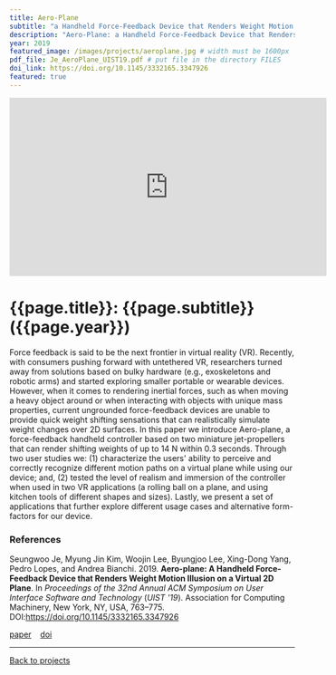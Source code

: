 ```yaml
---
title: Aero-Plane
subtitle: "a Handheld Force-Feedback Device that Renders Weight Motion Illusion on a Virtual 2D Plane"
description: "Aero-Plane: a Handheld Force-Feedback Device that Renders Weight Motion Illusion on a Virtual 2D Plane"
year: 2019
featured_image: /images/projects/aeroplane.jpg # width must be 1600px	
pdf_file: Je_AeroPlane_UIST19.pdf # put file in the directory FILES
doi_link: https://doi.org/10.1145/3332165.3347926
featured: true
---
```



<iframe width="560" height="315" src="https://www.youtube.com/embed/-8yYRvdDKPM" frameborder="0" allow="accelerometer; autoplay; encrypted-media; gyroscope; picture-in-picture" allowfullscreen></iframe>

<!-- DO NOT CHANGE MANUALLY -->
# {{page.title}}: {{page.subtitle}} ({{page.year}})

Force feedback is said to be the next frontier in virtual reality (VR). Recently, with consumers pushing forward with untethered VR, researchers turned away from solutions based on bulky hardware (e.g., exoskeletons and robotic arms) and started exploring smaller portable or wearable devices. However, when it comes to rendering inertial forces, such as when moving a heavy object around or when interacting with objects with unique mass properties, current ungrounded force-feedback devices are unable to provide quick weight shifting sensations that can realistically simulate weight changes over 2D surfaces. In this paper we introduce Aero-plane, a force-feedback handheld controller based on two miniature jet-propellers that can render shifting weights of up to 14 N within 0.3 seconds. Through two user studies we: (1) characterize the users' ability to perceive and correctly recognize different motion paths on a virtual plane while using our device; and, (2) tested the level of realism and immersion of the controller when used in two VR applications (a rolling ball on a plane, and using kitchen tools of different shapes and sizes). Lastly, we present a set of applications that further explore different usage cases and alternative form-factors for our device. 


### References

Seungwoo Je, Myung Jin Kim, Woojin Lee, Byungjoo Lee, Xing-Dong Yang, Pedro Lopes, and Andrea Bianchi. 2019. **Aero-plane: A Handheld Force-Feedback Device that Renders Weight Motion Illusion on a Virtual 2D Plane**. In <i>Proceedings of the 32nd Annual ACM Symposium on User Interface Software and Technology</i> (<i>UIST '19</i>). Association for Computing Machinery, New York, NY, USA, 763–775. DOI:https://doi.org/10.1145/3332165.3347926

<!-- DO NOT CHANGE MANUALLY -->
<a href="{{ site.url }}/files/{{ page.year }}/{{ page.pdf_file }}" target="_blank">paper</a>&nbsp;&nbsp;&nbsp;
<a href="{{ page.doi_link }}" target="_blank">doi</a>

--- 

<a href="/index.html" class="button button--large">Back to projects</a>
